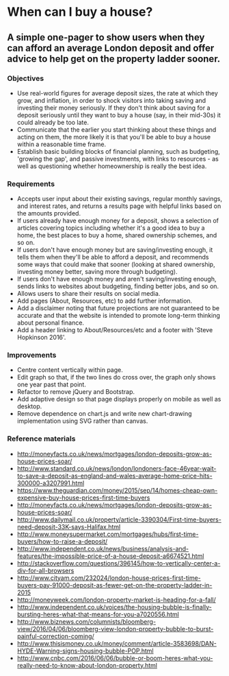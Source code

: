 # When can I buy a house?
## A simple one-pager to show users when they can afford an average London deposit and offer advice to help get on the property ladder sooner.

### Objectives

- Use real-world figures for average deposit sizes, the rate at which they grow, and inflation, in order to shock visitors into taking saving and investing their money seriously. If they don't think about saving for a deposit seriously until they want to buy a house (say, in their mid-30s) it could already be too late.
- Communicate that the earlier you start thinking about these things and acting on them, the more likely it is that you'll be able to buy a house within a reasonable time frame.
- Establish basic building blocks of financial planning, such as budgeting, 'growing the gap', and passive investments, with links to resources - as well as questioning whether homeownership is really the best idea.

### Requirements

- Accepts user input about their existing savings, regular monthly savings, and interest rates, and returns a results page with helpful links based on the amounts provided.
- If users already have enough money for a deposit, shows a selection of articles covering topics including whether it's a good idea to buy a home, the best places to buy a home, shared ownership schemes, and so on.
- If users don't have enough money but are saving/investing enough, it tells them when they'll be able to afford a deposit, and recommends some ways that could make that sooner (looking at shared ownership, investing money better, saving more through budgeting).
- If users don't have enough money and aren't saving/investing enough, sends links to websites about budgeting, finding better jobs, and so on.
- Allows users to share their results on social media.
- Add pages (About, Resources, etc) to add further information.
- Add a disclaimer noting that future projections are not guaranteed to be accurate and that the website is intended to promote long-term thinking about personal finance.
- Add a header linking to About/Resources/etc and a footer with 'Steve Hopkinson 2016'.

### Improvements

- Centre content vertically within page.
- Edit graph so that, if the two lines do cross over, the graph only shows one year past that point.
- Refactor to remove jQuery and Bootstrap.
- Add adaptive design so that page displays properly on mobile as well as desktop.
- Remove dependence on chart.js and write new chart-drawing implementation using SVG rather than canvas. 

### Reference materials

- http://moneyfacts.co.uk/news/mortgages/london-deposits-grow-as-house-prices-soar/
- http://www.standard.co.uk/news/london/londoners-face-46year-wait-to-save-a-deposit-as-england-and-wales-average-home-price-hits-300000-a3207991.html
- https://www.theguardian.com/money/2015/sep/14/homes-cheap-own-expensive-buy-house-prices-first-time-buyers
- http://moneyfacts.co.uk/news/mortgages/london-deposits-grow-as-house-prices-soar/
- http://www.dailymail.co.uk/property/article-3390304/First-time-buyers-need-deposit-33K-says-Halifax.html
- http://www.moneysupermarket.com/mortgages/hubs/first-time-buyers/how-to-raise-a-deposit/
- http://www.independent.co.uk/news/business/analysis-and-features/the-impossible-price-of-a-house-deposit-a6674521.html
- http://stackoverflow.com/questions/396145/how-to-vertically-center-a-div-for-all-browsers
- http://www.cityam.com/232024/london-house-prices-first-time-buyers-pay-91000-deposit-as-fewer-get-on-the-property-ladder-in-2015
- http://moneyweek.com/london-property-market-is-heading-for-a-fall/
- http://www.independent.co.uk/voices/the-housing-bubble-is-finally-bursting-heres-what-that-means-for-you-a7020556.html
- http://www.biznews.com/columnists/bloomberg-view/2016/04/06/bloomberg-view-london-property-bubble-to-burst-painful-correction-coming/
- http://www.thisismoney.co.uk/money/comment/article-3583698/DAN-HYDE-Warning-signs-housing-bubble-POP.html
- http://www.cnbc.com/2016/06/06/bubble-or-boom-heres-what-you-really-need-to-know-about-london-property.html
